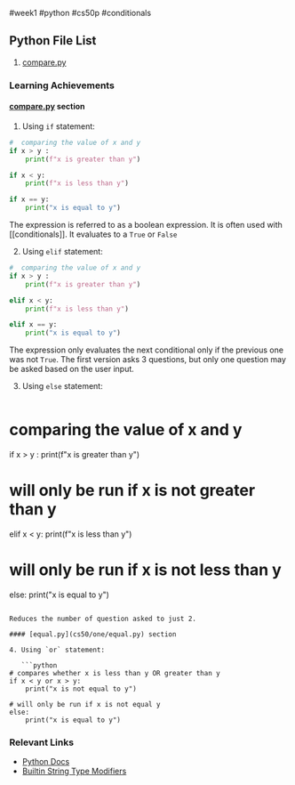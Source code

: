 #week1 #python #cs50p #conditionals

## Python File List

1. [compare.py](cs50/one/compare.py)

### Learning Achievements

#### [compare.py](cs50/one/compare.py) section

1. Using `if` statement:

``` python
#  comparing the value of x and y
if x > y :
	print(f"x is greater than y")

if x < y:
	print(f"x is less than y")

if x == y:
	print("x is equal to y")
```

The expression is referred to as a boolean expression. It is often used with [[conditionals]]. It evaluates to a `True` or `False` 

2. Using `elif` statement:

``` python
#  comparing the value of x and y
if x > y :
	print(f"x is greater than y")

elif x < y:
	print(f"x is less than y")

elif x == y:
	print("x is equal to y")
```

The expression only evaluates the next conditional only if the previous one was not `True`. The first version asks 3 questions, but only one question may be asked based on the user input.

3. Using `else` statement:
   
   ```python
#  comparing the value of x and y
if x > y :
    print(f"x is greater than y")

# will only be run if x is not greater than y
elif x < y:
    print(f"x is less than y")
    
# will only be run if x is not less than y 
else:
    print("x is equal to y")
```

Reduces the number of question asked to just 2.

#### [equal.py](cs50/one/equal.py) section

4. Using `or` statement:
   
   ```python
# compares whether x is less than y OR greater than y
if x < y or x > y:
    print("x is not equal to y")    
    
# will only be run if x is not equal y 
else:
    print("x is equal to y")
```



### Relevant Links
- [Python Docs](https://docs.python.org)
- [Builtin String Type Modifiers](https://docs.python.org/3/library/stdtypes.html#string-methods)
